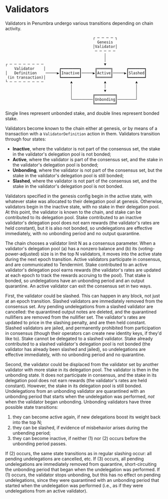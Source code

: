 # Validators

Validators in Penumbra undergo various transitions depending on chain activity.

```
                                       ┌ ─ ─ ─ ─ ┐             
                                         Genesis               
                                       │Validator│             
                                        ─ ─ ─ ─ ─              
                                            │                  
                                            │                  
┌ ─ ─ ─ ─ ─ ─ ─ ─                           ▼                  
    Validator    │      ┏━━━━━━━━┓      ╔══════╗      ┏━━━━━━━┓
│   Definition    ─────▶┃Inactive┃─────▶║Active║─────▶┃Slashed┃
 (in transaction)│      ┗━━━━━━━━┛      ╚══════╝      ┗━━━━━━━┛
└ ─ ─ ─ ─ ─ ─ ─ ─            ▲              ▲             ▲    
                             │              │             │    
                             │              ▼             │    
                             │         ╔═════════╗        │    
                             └─────────║Unbonding║────────┘    
                                       ╚═════════╝             
```

Single lines represent unbonded stake, and double lines represent bonded stake.

Validators become known to the chain either at genesis, or by means of a transaction with a `ValidatorDefinition` action in them. Validators transition through four states:

* **Inactive**, where the validator is not part of the consensus set, the stake in the validator's delegation pool is not bonded;
* **Active**, where the validator is part of the consensus set, and the stake in the validator's delegation pool is bonded;
* **Unbonding**, where the validator is not part of the consensus set, but the stake in the validator's delegation pool is still bonded;
* **Slashed**, where the validator is not part of the consensus set, and the stake in the validator's delegation pool is not bonded.

Validators specified in the genesis config begin in the active state, with whatever stake was allocated to their delegation pool at genesis. Otherwise, validators begin in the inactive state, with no stake in their delegation pool.  At this point, the validator is known to the chain, and stake can be contributed to its delegation pool.  Stake contributed to an inactive validator's delegation pool does not earn rewards (the validator's rates are held constant), but it is also not bonded, so undelegations are effective immediately, with no unbonding period and no output quarantine.

The chain chooses a validator limit N as a consensus parameter. When a validator's delegation pool (a) has a nonzero balance and (b) its (voting-power-adjusted) size is in the top N validators, it moves into the active state during the next epoch transition.  Active validators participate in consensus, and are communicated to Tendermint. Stake contributed to an active validator's delegation pool earns rewards (the validator's rates are updated at each epoch to track the rewards accruing to the pool). That stake is bonded, so undelegations have an unbonding period and an output quarantine. An active validator can exit the consensus set in two ways.

First, the validator could be slashed.  This can happen in any block, not just at an epoch transition.  Slashed validators are immediately removed from the consensus set. Any pending undelegations from a slashed validator are cancelled: the quarantined output notes are deleted, and the quarantined nullifiers are removed from the nullifier set.  The validator's rates are updated to price in the slashing penalty, and are then held constant. Slashed validators are jailed, and permanently prohibited from participation in consensus (though their operators can create new identity keys, if they'd like to). Stake cannot be delegated to a slashed validator. Stake already contributed to a slashed validator's delegation pool is not bonded (the validator has already been slashed and jailed), so undelegations are effective immediately, with no unbonding period and no quarantine.

Second, the validator could be displaced from the validator set by another validator with more stake in its delegation pool. The validator is then in the unbonding state.  It does not participate in consensus, and the stake in its delegation pool does not earn rewards (the validator's rates are held constant).  However, the stake in its delegation pool is still bonded.  Undelegations from an unbonding validator are quarantined with an unbonding period that starts when the undelegation was performed, *not* when the validator began unbonding.  Unbonding validators have three possible state transitions:

1. they can become active again, if new delegations boost its weight back into the top N;
2. they can be slashed, if evidence of misbehavior arises during the unbending period;
3. they can become inactive, if neither (1) nor (2) occurs before the unbonding period passes.

If (2) occurs, the same state transitions as in regular slashing occur: all pending undelegations are cancelled, etc.
If (3) occurs, all pending undelegations are immediately removed from quarantine, short-circuiting the unbonding period that began when the undelegation was performed.  If (1) occurs, the validator stops unbonding, but this has no effect on pending undelegations, since they were quarantined with an unbonding period that started when the undelegation was performed (i.e., as if they were undelegations from an active validator).